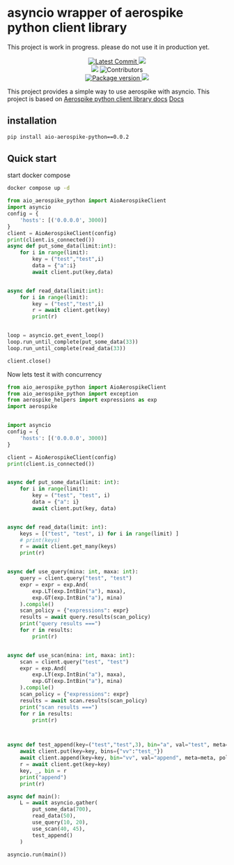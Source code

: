 # asyncio wrapper of aerospike python client library #

This project is work in progress. please do not use it in production yet. 
<p align="center">
    <a href="https://github.com/datacontinuo-com/aio_aerospike_python" target="_blank">
        <img src="https://img.shields.io/github/last-commit/datacontinuo-com/aio_aerospike_python" alt="Latest Commit">
    </a>
    <img src="https://img.shields.io/badge/License-Apache_2.0-blue.svg">
    <br />
    <a href="https://github.com/datacontinuo-com/aio_aerospike_python/issues"><img src="https://img.shields.io/github/issues/datacontinuo-com/aio_aerospike_python" /></a>
    <img alt="Contributors" src="https://img.shields.io/github/contributors/datacontinuo-com/aio_aerospike_python">
    <br />
    <a href="https://pypi.org/project/aio-aerospike-python/" target="_blank">
        <img src="https://img.shields.io/pypi/v/aio-aerospike-python" alt="Package version">
    </a>
    <img src="https://img.shields.io/pypi/pyversions/aio-aerospike-python">
</p>






This project provides a simple way to use aerospike with asyncio. 
This project is based on  [Aerospike python client library docs](https://aerospike-python-client.readthedocs.io/en/latest/index.html) 
[Docs](https://github.com/aerospike/aerospike-client-python)

## installation ##

```bash
pip install aio-aerospike-python==0.0.2
```


## Quick start  ##
start docker compose 

```bash
docker compose up -d 
```

```python
from aio_aerospike_python import AioAerospikeClient
import asyncio
config = {
    'hosts': [('0.0.0.0', 3000)]
}
client = AioAerospikeClient(config)
print(client.is_connected())
async def put_some_data(limit:int):
    for i in range(limit):
        key = ("test","test",i)
        data = {"a":i}
        await client.put(key,data)


async def read_data(limit:int):
    for i in range(limit):
        key = ("test","test",i)
        r = await client.get(key)
        print(r)


loop = asyncio.get_event_loop()
loop.run_until_complete(put_some_data(33))
loop.run_until_complete(read_data(33))

client.close()
```

Now lets test it with concurrency
```python
from aio_aerospike_python import AioAerospikeClient
from aio_aerospike_python import exception
from aerospike_helpers import expressions as exp
import aerospike


import asyncio
config = {
    'hosts': [('0.0.0.0', 3000)]
}

client = AioAerospikeClient(config)
print(client.is_connected())


async def put_some_data(limit: int):
    for i in range(limit):
        key = ("test", "test", i)
        data = {"a": i}
        await client.put(key, data)


async def read_data(limit: int):
    keys = [("test", "test", i) for i in range(limit) ]
    # print(keys)
    r = await client.get_many(keys)
    print(r)


async def use_query(mina: int, maxa: int):
    query = client.query("test", "test")
    expr = expr = exp.And(
        exp.LT(exp.IntBin("a"), maxa),
        exp.GT(exp.IntBin("a"), mina)
    ).compile()
    scan_policy = {"expressions": expr}
    results = await query.results(scan_policy)
    print("query results ===")
    for r in results:
        print(r)


async def use_scan(mina: int, maxa: int):
    scan = client.query("test", "test")
    expr = exp.And(
        exp.LT(exp.IntBin("a"), maxa),
        exp.GT(exp.IntBin("a"), mina)
    ).compile()
    scan_policy = {"expressions": expr}
    results = await scan.results(scan_policy)
    print("scan results ===")
    for r in results:
        print(r)



async def test_append(key=("test","test",3), bin="a", val="test", meta=None, policy=None):
    await client.put(key=key, bins={"vv":"test_"})
    await client.append(key=key, bin="vv", val="append", meta=meta, policy=policy)
    r = await client.get(key=key)
    key, _, bin = r
    print("append")
    print(r)

async def main():
    L = await asyncio.gather(
        put_some_data(700),
        read_data(50),
        use_query(10, 20),
        use_scan(40, 45),
        test_append()
    )

asyncio.run(main())
```


